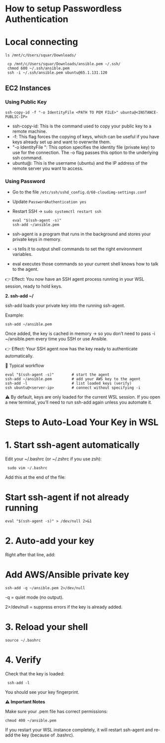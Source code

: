 # How to setup Passwordless Authentication

# Local connecting
    ls /mnt/c/Users/squar/Downloads/

     cp /mnt/c/Users/squar/Downloads/ansible.pem ~/.ssh/
     chmod 600 ~/.ssh/ansible.pem
     ssh -i ~/.ssh/ansible.pem ubuntu@65.1.131.120


## EC2 Instances

### Using Public Key

```
ssh-copy-id -f "-o IdentityFile <PATH TO PEM FILE>" ubuntu@<INSTANCE-PUBLIC-IP>
```



- ssh-copy-id: This is the command used to copy your public key to a remote machine.
- -f: This flag forces the copying of keys, which can be useful if you have keys already set up and want to overwrite them.
- "-o IdentityFile <PATH TO PEM FILE>": This option specifies the identity file (private key) to use for the connection. The -o flag passes this option to the underlying ssh command.
- ubuntu@<INSTANCE-IP>: This is the username (ubuntu) and the IP address of the remote server you want to access.

### Using Password 

- Go to the file `/etc/ssh/sshd_config.d/60-cloudimg-settings.conf`
- Update `PasswordAuthentication yes`
- Restart SSH -> `sudo systemctl restart ssh`

      eval "$(ssh-agent -s)"
      ssh-add ~/ansible.pem



- ssh-agent is a program that runs in the background and stores your private keys in memory.  

- -s tells it to output shell commands to set the right environment variables.

- eval executes those commands so your current shell knows how to talk to the agent.

👉 Effect: You now have an SSH agent process running in your WSL session, ready to hold keys.

 **2. ssh-add ~/<your key.pem>**  
 
ssh-add loads your private key into the running ssh-agent.

Example:

    ssh-add ~/ansible.pem


Once added, the key is cached in memory → so you don’t need to pass -i ~/ansible.pem every time you SSH or use Ansible.

👉 Effect: Your SSH agent now has the key ready to authenticate automatically.

🔁 Typical workflow
```
eval "$(ssh-agent -s)"        # start the agent
ssh-add ~/ansible.pem         # add your AWS key to the agent
ssh-add -l                    # list loaded keys (verify)
ssh ubuntu@<server-ip>        # connect without specifying -i
```

⚠️ By default, keys are only loaded for the current WSL session. If you open a new terminal, you’ll need to run ssh-add again unless you automate it.

# Steps to Auto-Load Your Key in WSL
# 1. Start ssh-agent automatically

Edit your ~/.bashrc (or ~/.zshrc if you use zsh):

     sudo vim ~/.bashrc

Add this at the end of the file:

# Start ssh-agent if not already running

    eval "$(ssh-agent -s)" > /dev/null 2>&1

# 2. Auto-add your key

Right after that line, add:

# Add AWS/Ansible private key

    ssh-add -q ~/ansible.pem 2>/dev/null

-q = quiet mode (no output).

2>/dev/null = suppress errors if the key is already added.

# 3. Reload your shell

    source ~/.bashrc

# 4. Verify

Check that the key is loaded:

     ssh-add -l

You should see your key fingerprint.

**⚠️ Important Notes**

Make sure your .pem file has correct permissions:

    chmod 400 ~/ansible.pem
    
If you restart your WSL instance completely, it will restart ssh-agent and re-add the key (because of .bashrc).
